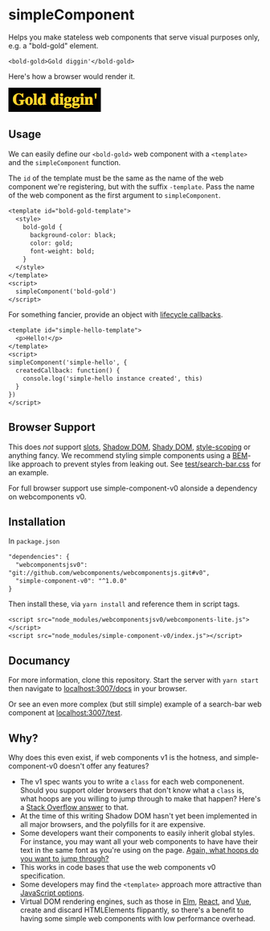 # simpleComponent

Helps you make stateless web components that serve visual purposes only, e.g. a "bold-gold" element.

    <bold-gold>Gold diggin'</bold-gold>

Here's how a browser would render it.

![bold and gold text](./img/gold-diggin.png)

## Usage

We can easily define our `<bold-gold>` web component with a `<template>` and the `simpleComponent` function.

The `id` of the template must be the same as the name of the web component we're registering, but with the suffix `-template`. Pass the name of the web component as the first argument to `simpleComponent`.

    <template id="bold-gold-template">
      <style>
        bold-gold {
          background-color: black;
          color: gold;
          font-weight: bold;
        }
      </style>
    </template>
    <script>
      simpleComponent('bold-gold')
    </script>

For something fancier, provide an object with [lifecycle callbacks](https://www.html5rocks.com/en/tutorials/webcomponents/customelements/#lifecycle).

    <template id="simple-hello-template">
      <p>Hello!</p>
    </template>
    <script>
    simpleComponent('simple-hello', {
      createdCallback: function() {
        console.log('simple-hello instance created', this)
      }
    })
    </script>

## Browser Support

This does _not_ support [slots](https://developer.mozilla.org/en-US/docs/Web/HTML/Element/slot), [Shadow DOM](https://developer.mozilla.org/en-US/docs/Web/Web_Components/Using_shadow_DOM), [Shady DOM](https://www.polymer-project.org/blog/shadydom), [style-scoping](https://www.polymer-project.org/1.0/docs/devguide/styling) or anything fancy. We recommend styling simple components using a [BEM](http://getbem.com/)-like approach to prevent styles from leaking out. See [test/search-bar.css](./test/search-bar.css) for an example.

For full browser support use simple-component-v0 alonside a dependency on webcomponents v0.

## Installation

In `package.json`

    "dependencies": {
      "webcomponentsjsv0": "git://github.com/webcomponents/webcomponentsjs.git#v0",
      "simple-component-v0": "^1.0.0"
    }

Then install these, via `yarn install` and reference them in script tags.

    <script src="node_modules/webcomponentsjsv0/webcomponents-lite.js"></script>
    <script src="node_modules/simple-component-v0/index.js"></script>

## Documancy

For more information, clone this repository. Start the server with `yarn start` then navigate to [localhost:3007/docs](http://localhost:3007/docs) in your browser.

Or see an even more complex (but still simple) example of a search-bar web component at [localhost:3007/test](http://localhost:3007/test).

## Why?

Why does this even exist, if web components v1 is the hotness, and simple-component-v0 doesn't offer any features?

  * The v1 spec wants you to write a `class` for each web componenent. Should you support older browsers that don't know what a `class` is, what hoops are you willing to jump through to make that happen? Here's a [Stack Overflow answer](https://stackoverflow.com/questions/44729754/will-custom-elements-v1-ever-work-on-internet-explorer-11) to that.
  * At the time of this writing Shadow DOM hasn't yet been implemented in all major browsers, and the polyfills for it are expensive.
  * Some developers want their components to easily inherit global styles. For instance, you may want all your web components to have have their text in the same font as you're using on the page. [Again, what hoops do you want to jump through?](https://www.smashingmagazine.com/2016/12/styling-web-components-using-a-shared-style-sheet/)
  * This works in code bases that use the web components v0 specification.
  * Some developers may find the `<template>` approach more attractive than [JavaScript options](https://www.html5rocks.com/en/tutorials/webcomponents/customelements/).
  * Virtual DOM rendering engines, such as those in [Elm](http://elm-lang.org/blog/blazing-fast-html), [React](https://reactjs.org/docs/faq-internals.html), and [Vue](https://vuejs.org/v2/guide/comparison.html), create and discard HTMLElements flippantly, so there's a benefit to having some simple web components with low performance overhead.